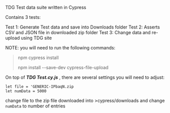 TDG Test data suite written in Cypress

Contains 3 tests:

Test 1: Generate Test data and save into Downloads folder
Test 2: Asserts CSV and JSON file in downloaded zip folder
Test 3: Change data and re-upload using TDG site

NOTE: 
you will need to run the following commands: 

>npm cypress install
>
>npm install --save-dev cypress-file-upload


On top of ***TDG Test.cy.js*** , there are several settings you will need to adjust:

```
let file = 'GENERIC-IPbaqN.zip
let numData = 5000
```

change file to the zip file downloaded into >cypress/downloads and change `numData` to number of entries 
